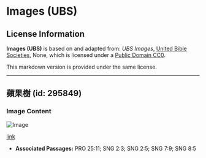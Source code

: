 # Images (UBS)

## License Information

**Images (UBS)** is based on and adapted from: _UBS Images_, [United Bible Societies](https://unitedbiblesocieties.org/), None, which is licensed under a [Public Domain CC0](https://creativecommons.org/public-domain/cc0/).

This markdown version is provided under the same license.



--------------------------------

## 蘋果樹 (id: 295849)

### Image Content

![Image](https://cdn.aquifer.bible/aquifer-content/resources/Media/WEB-0036_apple_tree.jpg)

[link](https://cdn.aquifer.bible/aquifer-content/resources/Media/WEB-0036_apple_tree.jpg)

* **Associated Passages:** PRO 25:11; SNG 2:3; SNG 2:5; SNG 7:9; SNG 8:5

